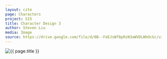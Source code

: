 ```yaml
---
layout: cite
page: Characters
project: S15
title: Character Design 3
author: Steven Liu
media: Image
source: https://drive.google.com/file/d/0B--FeEJsWf8pRzN3aWVDLWhOcGc/view?usp=sharing
---
```

![{{ page.title }}](/projects/S15/characters/design3.jpg)
